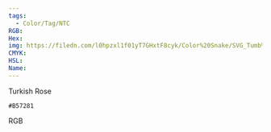 ```yaml
---
tags:
  - Color/Tag/NTC
RGB:
Hex:
img: https://filedn.com/l0hpzxl1f01yT7GHxtF8cyk/Color%20Snake/SVG_Tumb%20Mass%20No%20Name/B57281.svg
CMYK:
HSL:
Name:
---
```

Turkish Rose
```palette
#B57281
```
RGB
